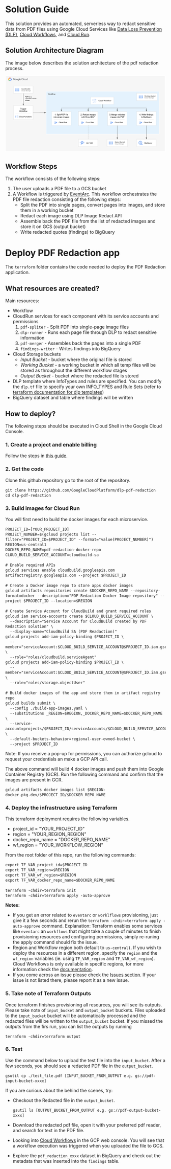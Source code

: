 # Solution Guide
This solution provides an automated, serverless way to redact sensitive data from PDF files using Google Cloud Services like [Data Loss Prevention (DLP)](https://cloud.google.com/dlp), [Cloud Workflows](https://cloud.google.com/workflows), and [Cloud Run](https://cloud.google.com/run).


## Solution Architecture Diagram
The image below describes the solution architecture of the pdf redaction process.

![Architecture Diagram](./architecture-diagram.png)

## Workflow Steps
The workflow consists of the following steps:
1. The user uploads a PDF file to a GCS bucket
1. A Workflow is triggered by [EventArc](https://cloud.google.com/eventarc/docs). This workflow orchestrates the PDF file redaction consisting of the following steps:
    - Split the PDF into single pages, convert pages into images, and store them in a working bucket
    - Redact each image using DLP Image Redact API
    - Assemble back the PDF file from the list of redacted images and store it on GCS (output bucket)
    - Write redacted quotes (findings) to BigQuery

# Deploy PDF Redaction app
The `terraform` folder contains the code needed to deploy the PDF Redaction application.

## What resources are created?
Main resources:
- Workflow
- CloudRun services for each component with its service accounts and permissions
  1. `pdf-spliter` - Split PDF into single-page image files
  1. `dlp-runner` - Runs each page file through DLP to redact sensitive information
  1. `pdf-merger` - Assembles back the pages into a single PDF
  1. `findings-writer` - Writes findings into BigQuery
- Cloud Storage buckets
  - *Input Bucket* - bucket where the original file is stored
  - *Working Bucket* - a working bucket in which all temp files will be stored as throughout the different workflow stages
  - *Output Bucket* - bucket where the redacted file is stored
- DLP template where InfoTypes and rules are specified. You can modify the `dlp.tf` file to specify your own INFO_TYPES and Rule Sets (refer to [terraform documentation for dlp templates](https://registry.terraform.io/providers/hashicorp/google/latest/docs/resources/data_loss_prevention_inspect_template))
- BigQuery dataset and table where findings will be written

## How to deploy?
The following steps should be executed in Cloud Shell in the Google Cloud Console. 

### 1. Create a project and enable billing
Follow the steps in [this guide](https://cloud.google.com/resource-manager/docs/creating-managing-projects).

### 2. Get the code
Clone this github repository go to the root of the repository.

``` 
git clone https://github.com/GoogleCloudPlatform/dlp-pdf-redaction
cd dlp-pdf-redaction
```

### 3. Build images for Cloud Run
You will first need to build the docker images for each microservice.

```
PROJECT_ID=[YOUR_PROJECT_ID]
PROJECT_NUMBER=$(gcloud projects list --filter="PROJECT_ID=$PROJECT_ID" --format="value(PROJECT_NUMBER)")
REGION=us-central1
DOCKER_REPO_NAME=pdf-redaction-docker-repo
CLOUD_BUILD_SERVICE_ACCOUNT=cloudbuild-sa

# Enable required APIs
gcloud services enable cloudbuild.googleapis.com artifactregistry.googleapis.com --project $PROJECT_ID

# Create a Docker image repo to store apps docker images
gcloud artifacts repositories create $DOCKER_REPO_NAME --repository-format=docker --description="PDF Redaction Docker Image repository" --project $PROJECT_ID --location=$REGION

# Create Service Account for CloudBuild and grant required roles
gcloud iam service-accounts create $CLOUD_BUILD_SERVICE_ACCOUNT \
  --description="Service Account for CloudBuild created by PDF Redaction solution" \
  --display-name="CloudBuild SA (PDF Readaction)"
gcloud projects add-iam-policy-binding $PROJECT_ID \
  --member="serviceAccount:$CLOUD_BUILD_SERVICE_ACCOUNT@$PROJECT_ID.iam.gserviceaccount.com" \
  --role="roles/cloudbuild.serviceAgent"
gcloud projects add-iam-policy-binding $PROJECT_ID \
  --member="serviceAccount:$CLOUD_BUILD_SERVICE_ACCOUNT@$PROJECT_ID.iam.gserviceaccount.com" \
  --role="roles/storage.objectUser"

# Build docker images of the app and store them in artifact registry repo
gcloud builds submit \
  --config ./build-app-images.yaml \
  --substitutions _REGION=$REGION,_DOCKER_REPO_NAME=$DOCKER_REPO_NAME \
  --service-account=projects/$PROJECT_ID/serviceAccounts/$CLOUD_BUILD_SERVICE_ACCOUNT@$PROJECT_ID.iam.gserviceaccount.com \
  --default-buckets-behavior=regional-user-owned-bucket \
  --project $PROJECT_ID
```
Note: If you receive a pop-up for permissions, you can authorize gcloud to request your credentials an make a GCP API call.


The above command will build 4 docker images and push them into Google Container Registry (GCR). Run the following command and confirm that the images are present in GCR.

```
gcloud artifacts docker images list $REGION-docker.pkg.dev/$PROJECT_ID/$DOCKER_REPO_NAME
```

### 4. Deploy the infrastructure using Terraform

This terraform deployment requires the following variables. 

- project_id            = "YOUR_PROJECT_ID"
- region                = "YOUR_REGION_REGION"
- docker_repo_name      = "DOCKER_REPO_NAME"
- wf_region             = "YOUR_WORKFLOW_REGION"

From the root folder of this repo, run the following commands:
```
export TF_VAR_project_id=$PROJECT_ID
export TF_VAR_region=$REGION
export TF_VAR_wf_region=$REGION
export TF_VAR_docker_repo_name=$DOCKER_REPO_NAME

terraform -chdir=terraform init
terraform -chdir=terraform apply -auto-approve
```

**Notes:**
  * If you get an error related to `eventarc` or `worklflows` provisioning, just give it a few seconds and rerun the `terraform -chdir=terraform apply -auto-approve` command. Explanation: Terraform enables some services like `eventarc` an `workflows` that might take a couple of minutes to finish provisioning resources and configuring permissions, simply re-runing the apply command should fix the issue.
  * Region and Workflow region both default to `us-central1`. If you wish to deploy the resources in a different region, specify the `region` and the `wf_region` variables (ie. using `TF_VAR_region` and `TF_VAR_wf_region`). Cloud Workflows is only available in specific regions, for more information check the [documentation](https://cloud.google.com/workflows/docs/locations).
  * If you come across an issue please check the [Issues section](https://github.com/GoogleCloudPlatform/dlp-pdf-redaction/issues). If your issue is not listed there, please report it as a new issue.



### 5. Take note of Terraform Outputs

Once terraform finishes provisioning all resources, you will see its outputs. Please take note of `input_bucket` and `output_bucket` buckets. Files uploaded to the `input_bucket` bucket will be automatically processed and the redacted files will be written to the `output_bucket` bucket.
If you missed the outputs from the firs run, you can list the outputs by running

```
terraform -chdir=terraform output
```

### 6. Test

Use the command below to upload the test file into the `input_bucket`. After a few seconds, you should see a redacted PDF file in the `output_bucket`.
```
gsutil cp ./test_file.pdf [INPUT_BUCKET_FROM_OUTPUT e.g. gs://pdf-input-bucket-xxxx]
```

If you are curious about the behind the scenes, try:
- Checkout the Redacted file in the `output_bucket`.

  ```
  gsutil ls [OUTPUT_BUCKET_FROM_OUTPUT e.g. gs://pdf-output-bucket-xxxx]
  ```

- Download the redacted pdf file, open it with your preferred pdf reader, and search for text in the PDF file.
- Looking into [Cloud Workflows](https://console.cloud.google.com/workflows) in the GCP web console. You will see that a workflow execution was triggered when you uploaded the file to GCS.
- Explore the `pdf_redaction_xxxx` dataset in BigQuery and check out the metadata that was inserted into the `findings` table.
